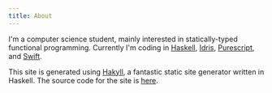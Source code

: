 ```yaml
---
title: About
---
```

I'm a computer science student, mainly interested in statically-typed functional programming. Currently I'm coding in [Haskell](http://haskell.org), [Idris](http://idris-lang.org), [Purescript](http://purescript.org), and [Swift](https://swift.org).

This site is generated using [Hakyll](https://jaspervdj.be/hakyll/), a fantastic static site generator written in Haskell. The source code for the site is [here](https://github.com/oisdk/site).
